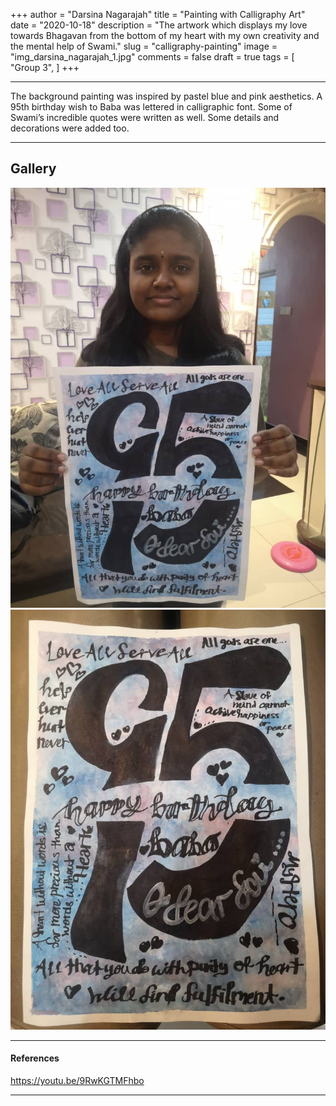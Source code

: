 +++
author = "Darsina Nagarajah"
title = "Painting with Calligraphy Art"
date = "2020-10-18"
description = "The artwork which displays my love towards Bhagavan from the bottom of my heart with my own creativity and the mental help of Swami."
slug = "calligraphy-painting"
image = "img_darsina_nagarajah_1.jpg"
comments = false
draft = true
tags = [
    "Group 3",
]
+++

---

The background painting was inspired by pastel blue and pink aesthetics. A 95th birthday wish to Baba was lettered in calligraphic font. Some of Swami’s incredible quotes were written as well. Some details and decorations were added too.

---

## Gallery

![](img_darsina_nagarajah_1.jpg) ![](img_darsina_nagarajah_2.jpg)

---

#### References

https://youtu.be/9RwKGTMFhbo

---